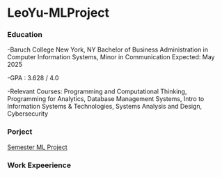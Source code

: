 # LeoYu-MLProject

### Education
-Baruch College New York, NY
Bachelor of Business Administration in Computer Information Systems, Minor in Communication Expected: May 2025

-GPA : 3.628 / 4.0

-Relevant Courses: Programming and Computational Thinking, Programming for Analytics, Database Management
Systems, Intro to Information Systems & Technologies, Systems Analysis and Design, Cybersecurity

### Porject 
[Semester ML Project](https://docs.google.com/document/d/1EhBlzwm2er_rII-ovhO0kCGV0JG5dV7Vwto9Sbd8mdQ/edit?tab=t.0)

### Work Expeerience

